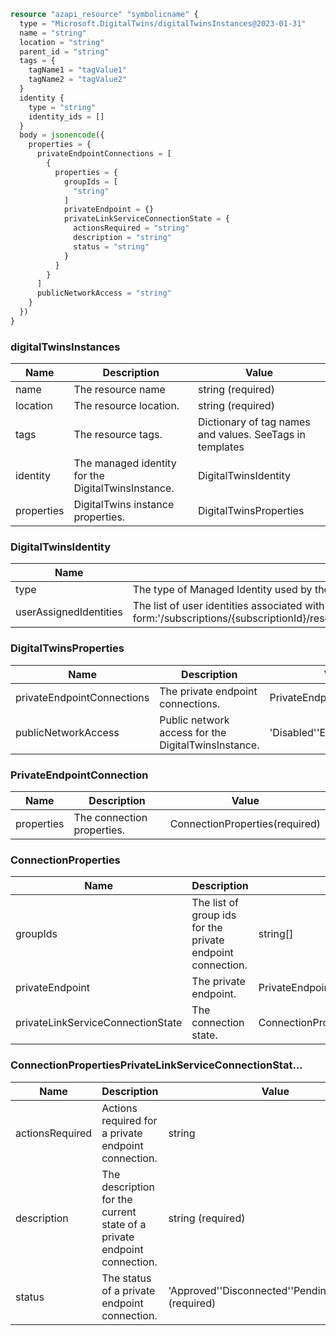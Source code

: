 ```terraform
resource "azapi_resource" "symbolicname" {
  type = "Microsoft.DigitalTwins/digitalTwinsInstances@2023-01-31"
  name = "string"
  location = "string"
  parent_id = "string"
  tags = {
    tagName1 = "tagValue1"
    tagName2 = "tagValue2"
  }
  identity {
    type = "string"
    identity_ids = []
  }
  body = jsonencode({
    properties = {
      privateEndpointConnections = [
        {
          properties = {
            groupIds = [
              "string"
            ]
            privateEndpoint = {}
            privateLinkServiceConnectionState = {
              actionsRequired = "string"
              description = "string"
              status = "string"
            }
          }
        }
      ]
      publicNetworkAccess = "string"
    }
  })
}

```

### digitalTwinsInstances

| Name | Description | Value |
|-|-|-|
| name | The resource name | string (required) |
| location | The resource location. | string (required) |
| tags | The resource tags. | Dictionary of tag names and values. SeeTags in templates |
| identity | The managed identity for the DigitalTwinsInstance. | DigitalTwinsIdentity |
| properties | DigitalTwins instance properties. | DigitalTwinsProperties |


### DigitalTwinsIdentity

| Name | Description | Value |
|-|-|-|
| type | The type of Managed Identity used by the DigitalTwinsInstance. | 'None''SystemAssigned''SystemAssigned,UserAssigned''UserAssigned' |
| userAssignedIdentities | The list of user identities associated with the resource. The user identity dictionary key references will be ARM resource ids in the form:'/subscriptions/{subscriptionId}/resourceGroups/{resourceGroupName}/providers/Microsoft.ManagedIdentity/userAssignedIdentities/{identityName}'.. | object |


### DigitalTwinsProperties

| Name | Description | Value |
|-|-|-|
| privateEndpointConnections | The private endpoint connections. | PrivateEndpointConnection[] |
| publicNetworkAccess | Public network access for the DigitalTwinsInstance. | 'Disabled''Enabled' |


### PrivateEndpointConnection

| Name | Description | Value |
|-|-|-|
| properties | The connection properties. | ConnectionProperties(required) |


### ConnectionProperties

| Name | Description | Value |
|-|-|-|
| groupIds | The list of group ids for the private endpoint connection. | string[] |
| privateEndpoint | The private endpoint. | PrivateEndpoint |
| privateLinkServiceConnectionState | The connection state. | ConnectionPropertiesPrivateLinkServiceConnectionStat... |


### ConnectionPropertiesPrivateLinkServiceConnectionStat...

| Name | Description | Value |
|-|-|-|
| actionsRequired | Actions required for a private endpoint connection. | string |
| description | The description for the current state of a private endpoint connection. | string (required) |
| status | The status of a private endpoint connection. | 'Approved''Disconnected''Pending''Rejected' (required) |



